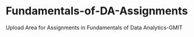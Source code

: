 # Fundamentals-of-DA-Assignments
Upload Area for Assignments in Fundamentals of Data Analytics-GMIT
